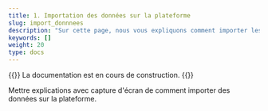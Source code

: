 ```yaml
---
title: 1. Importation des données sur la plateforme
slug: import_donnnees
description: "Sur cette page, nous vous expliquons comment importer les données de votre centre hospitalier sur la plateforme SpiGes."
keywords: []
weight: 20
type: docs
---
```


{{<alert color="info">}}
La documentation est en cours de construction.
{{</alert>}}


Mettre explications avec capture d'écran de comment importer des données sur la plateforme.